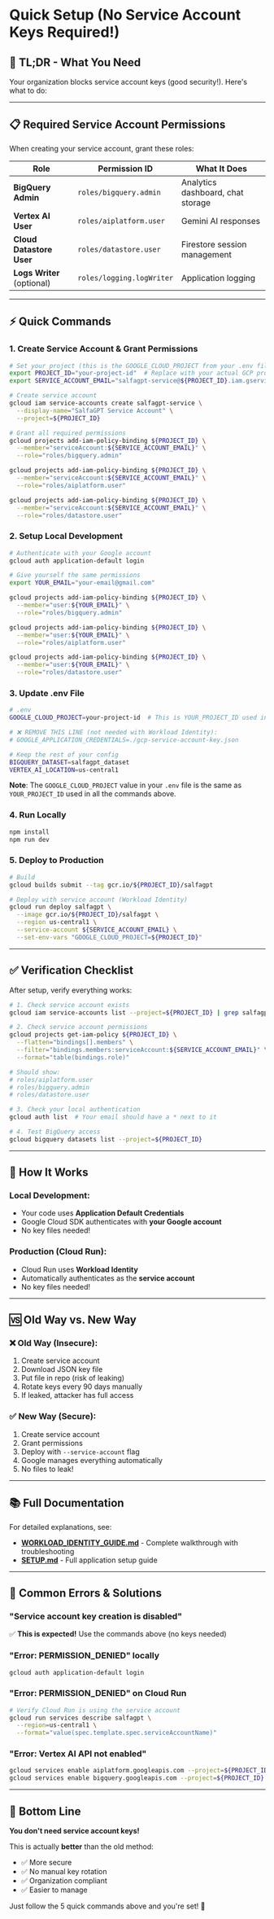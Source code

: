 # Quick Setup (No Service Account Keys Required!)

## 🎯 TL;DR - What You Need

Your organization blocks service account keys (good security!). Here's what to do:

---

## 📋 Required Service Account Permissions

When creating your service account, grant these roles:

| Role | Permission ID | What It Does |
|------|--------------|--------------|
| **BigQuery Admin** | `roles/bigquery.admin` | Analytics dashboard, chat storage |
| **Vertex AI User** | `roles/aiplatform.user` | Gemini AI responses |
| **Cloud Datastore User** | `roles/datastore.user` | Firestore session management |
| **Logs Writer** (optional) | `roles/logging.logWriter` | Application logging |

---

## ⚡ Quick Commands

### 1. Create Service Account & Grant Permissions

```bash
# Set your project (this is the GOOGLE_CLOUD_PROJECT from your .env file)
export PROJECT_ID="your-project-id"  # Replace with your actual GCP project ID
export SERVICE_ACCOUNT_EMAIL="salfagpt-service@${PROJECT_ID}.iam.gserviceaccount.com"

# Create service account
gcloud iam service-accounts create salfagpt-service \
  --display-name="SalfaGPT Service Account" \
  --project=${PROJECT_ID}

# Grant all required permissions
gcloud projects add-iam-policy-binding ${PROJECT_ID} \
  --member="serviceAccount:${SERVICE_ACCOUNT_EMAIL}" \
  --role="roles/bigquery.admin"

gcloud projects add-iam-policy-binding ${PROJECT_ID} \
  --member="serviceAccount:${SERVICE_ACCOUNT_EMAIL}" \
  --role="roles/aiplatform.user"

gcloud projects add-iam-policy-binding ${PROJECT_ID} \
  --member="serviceAccount:${SERVICE_ACCOUNT_EMAIL}" \
  --role="roles/datastore.user"
```

### 2. Setup Local Development

```bash
# Authenticate with your Google account
gcloud auth application-default login

# Give yourself the same permissions
export YOUR_EMAIL="your-email@gmail.com"

gcloud projects add-iam-policy-binding ${PROJECT_ID} \
  --member="user:${YOUR_EMAIL}" \
  --role="roles/bigquery.admin"

gcloud projects add-iam-policy-binding ${PROJECT_ID} \
  --member="user:${YOUR_EMAIL}" \
  --role="roles/aiplatform.user"

gcloud projects add-iam-policy-binding ${PROJECT_ID} \
  --member="user:${YOUR_EMAIL}" \
  --role="roles/datastore.user"
```

### 3. Update .env File

```bash
# .env
GOOGLE_CLOUD_PROJECT=your-project-id  # This is YOUR_PROJECT_ID used in commands above

# ❌ REMOVE THIS LINE (not needed with Workload Identity):
# GOOGLE_APPLICATION_CREDENTIALS=./gcp-service-account-key.json

# Keep the rest of your config
BIGQUERY_DATASET=salfagpt_dataset
VERTEX_AI_LOCATION=us-central1
```

**Note**: The `GOOGLE_CLOUD_PROJECT` value in your `.env` file is the same as `YOUR_PROJECT_ID` used in all the commands above.

### 4. Run Locally

```bash
npm install
npm run dev
```

### 5. Deploy to Production

```bash
# Build
gcloud builds submit --tag gcr.io/${PROJECT_ID}/salfagpt

# Deploy with service account (Workload Identity)
gcloud run deploy salfagpt \
  --image gcr.io/${PROJECT_ID}/salfagpt \
  --region us-central1 \
  --service-account ${SERVICE_ACCOUNT_EMAIL} \
  --set-env-vars "GOOGLE_CLOUD_PROJECT=${PROJECT_ID}"
```

---

## ✅ Verification Checklist

After setup, verify everything works:

```bash
# 1. Check service account exists
gcloud iam service-accounts list --project=${PROJECT_ID} | grep salfagpt

# 2. Check service account permissions
gcloud projects get-iam-policy ${PROJECT_ID} \
  --flatten="bindings[].members" \
  --filter="bindings.members:serviceAccount:${SERVICE_ACCOUNT_EMAIL}" \
  --format="table(bindings.role)"

# Should show:
# roles/aiplatform.user
# roles/bigquery.admin
# roles/datastore.user

# 3. Check your local authentication
gcloud auth list  # Your email should have a * next to it

# 4. Test BigQuery access
gcloud bigquery datasets list --project=${PROJECT_ID}
```

---

## 🔄 How It Works

### Local Development:
- Your code uses **Application Default Credentials**
- Google Cloud SDK authenticates with **your Google account**
- No key files needed!

### Production (Cloud Run):
- Cloud Run uses **Workload Identity**
- Automatically authenticates as the **service account**
- No key files needed!

---

## 🆚 Old Way vs. New Way

### ❌ Old Way (Insecure):
1. Create service account
2. Download JSON key file
3. Put file in repo (risk of leaking)
4. Rotate keys every 90 days manually
5. If leaked, attacker has full access

### ✅ New Way (Secure):
1. Create service account
2. Grant permissions
3. Deploy with `--service-account` flag
4. Google manages everything automatically
5. No files to leak!

---

## 📚 Full Documentation

For detailed explanations, see:
- **[WORKLOAD_IDENTITY_GUIDE.md](./WORKLOAD_IDENTITY_GUIDE.md)** - Complete walkthrough with troubleshooting
- **[SETUP.md](./SETUP.md)** - Full application setup guide

---

## 🚨 Common Errors & Solutions

### "Service account key creation is disabled"
✅ **This is expected!** Use the commands above (no keys needed)

### "Error: PERMISSION_DENIED" locally
```bash
gcloud auth application-default login
```

### "Error: PERMISSION_DENIED" on Cloud Run
```bash
# Verify Cloud Run is using the service account
gcloud run services describe salfagpt \
  --region=us-central1 \
  --format="value(spec.template.spec.serviceAccountName)"
```

### "Error: Vertex AI API not enabled"
```bash
gcloud services enable aiplatform.googleapis.com --project=${PROJECT_ID}
gcloud services enable bigquery.googleapis.com --project=${PROJECT_ID}
```

---

## 🎯 Bottom Line

**You don't need service account keys!**

This is actually **better** than the old method:
- ✅ More secure
- ✅ No manual key rotation
- ✅ Organization compliant
- ✅ Easier to manage

Just follow the 5 quick commands above and you're set! 🚀

